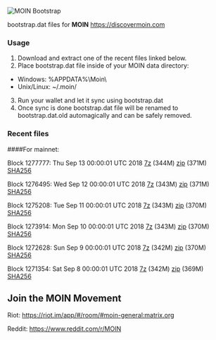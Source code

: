 ![MOIN Bootstrap](https://i.imgur.com/KjM1jMp.jpg)

bootstrap.dat files for **MOIN** https://discovermoin.com

### Usage

1. Download and extract one of the recent files linked below.
2. Place bootstrap.dat file inside of your MOIN data directory:
 - Windows: %APPDATA%\Moin\
 - Unix/Linux: ~/.moin/
3. Run your wallet and let it sync using bootstrap.dat
4. Once sync is done bootstrap.dat file will be renamed to bootstrap.dat.old automagically and can be safely removed.


### Recent files

####For mainnet:

Block 1277777: Thu Sep 13 00:00:01 UTC 2018 [7z](https://transfer.sh/sDmsZ/bootstrap.dat.20180913.7z) (344M) [zip](https://transfer.sh/VyLz3/bootstrap.dat.20180913.zip) (371M) [SHA256](https://transfer.sh/rxdhL/sha256.txt)

Block 1276495: Wed Sep 12 00:00:01 UTC 2018 [7z](https://transfer.sh/13Imr3/bootstrap.dat.20180912.7z) (343M) [zip](https://transfer.sh/ODfP0/bootstrap.dat.20180912.zip) (371M) [SHA256](https://transfer.sh/IaQXp/sha256.txt)

Block 1275208: Tue Sep 11 00:00:01 UTC 2018 [7z](https://transfer.sh/6n9jk/bootstrap.dat.20180911.7z) (343M) [zip](https://transfer.sh/qLxlt/bootstrap.dat.20180911.zip) (370M) [SHA256](https://transfer.sh/Pgs2j/sha256.txt)

Block 1273914: Mon Sep 10 00:00:01 UTC 2018 [7z](https://transfer.sh/gFW8x/bootstrap.dat.20180910.7z) (343M) [zip](https://transfer.sh/4w7Ii/bootstrap.dat.20180910.zip) (370M) [SHA256](https://transfer.sh/152JwR/sha256.txt)

Block 1272628: Sun Sep  9 00:00:01 UTC 2018 [7z](https://transfer.sh/16yZ8/bootstrap.dat.20180909.7z) (342M) [zip](https://transfer.sh/naQ9d/bootstrap.dat.20180909.zip) (370M) [SHA256](https://transfer.sh/LGCjO/sha256.txt)

Block 1271354: Sat Sep  8 00:00:01 UTC 2018 [7z](https://transfer.sh/143QR7/bootstrap.dat.20180908.7z) (342M) [zip](https://transfer.sh/dRLCT/bootstrap.dat.20180908.zip) (369M) [SHA256](https://transfer.sh/nUxgB/sha256.txt)

## Join the MOIN Movement

Riot: https://riot.im/app/#/room/#moin-general:matrix.org

Reddit: https://www.reddit.com/r/MOIN
